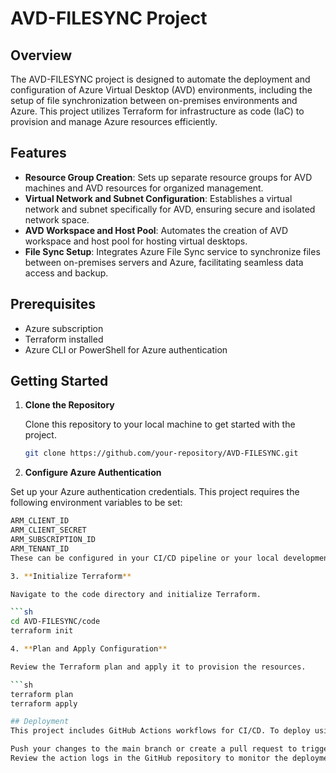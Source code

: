 # AVD-FILESYNC Project

## Overview

The AVD-FILESYNC project is designed to automate the deployment and configuration of Azure Virtual Desktop (AVD) environments, including the setup of file synchronization between on-premises environments and Azure. This project utilizes Terraform for infrastructure as code (IaC) to provision and manage Azure resources efficiently.

## Features

- **Resource Group Creation**: Sets up separate resource groups for AVD machines and AVD resources for organized management.
- **Virtual Network and Subnet Configuration**: Establishes a virtual network and subnet specifically for AVD, ensuring secure and isolated network space.
- **AVD Workspace and Host Pool**: Automates the creation of AVD workspace and host pool for hosting virtual desktops.
- **File Sync Setup**: Integrates Azure File Sync service to synchronize files between on-premises servers and Azure, facilitating seamless data access and backup.

## Prerequisites

- Azure subscription
- Terraform installed
- Azure CLI or PowerShell for Azure authentication

## Getting Started

1. **Clone the Repository**

   Clone this repository to your local machine to get started with the project.

   ```sh
   git clone https://github.com/your-repository/AVD-FILESYNC.git
   ````
2. **Configure Azure Authentication**

Set up your Azure authentication credentials. This project requires the following environment variables to be set:

```sh
ARM_CLIENT_ID
ARM_CLIENT_SECRET
ARM_SUBSCRIPTION_ID
ARM_TENANT_ID
These can be configured in your CI/CD pipeline or your local development environment.

3. **Initialize Terraform**

Navigate to the code directory and initialize Terraform.

```sh
cd AVD-FILESYNC/code
terraform init

4. **Plan and Apply Configuration**

Review the Terraform plan and apply it to provision the resources.

```sh
terraform plan
terraform apply

## Deployment
This project includes GitHub Actions workflows for CI/CD. To deploy using GitHub Actions:

Push your changes to the main branch or create a pull request to trigger the Terraform GitHub Actions workflow.
Review the action logs in the GitHub repository to monitor the deployment process.


